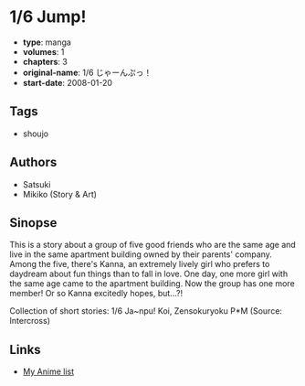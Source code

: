# 1/6 Jump!

-   **type**: manga
-   **volumes**: 1
-   **chapters**: 3
-   **original-name**: 1/6 じゃーんぷっ！
-   **start-date**: 2008-01-20

## Tags

-   shoujo

## Authors

-   Satsuki
-   Mikiko (Story & Art)

## Sinopse

This is a story about a group of five good friends who are the same age and live in the same apartment building owned by their parents' company. Among the five, there's Kanna, an extremely lively girl who prefers to daydream about fun things than to fall in love. One day, one more girl with the same age came to the apartment building. Now the group has one more member! Or so Kanna excitedly hopes, but...?!

Collection of short stories:
1/6 Ja~npu!
Koi, Zensokuryoku
P\*M
(Source: Intercross)

## Links

-   [My Anime list](https://myanimelist.net/manga/10895/1_6_Jump)
